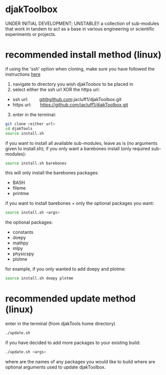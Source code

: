 # djakToolbox
UNDER INITIAL DEVELOPMENT; UNSTABLE!! a collection of sub-modules that work in tandem to act as a base in various engineering or scientific experiments or projects.

recommended install method (linux)
==================================
if using the 'ssh' option when cloning, make sure you have followed the instructions [here](https://zzpanqing.github.io/2017/02/28/github-push-without-username-and-password.html)

1. navigate to directory you wish djakToobox to be placed in  
2. select either the ssh url XOR the https url:  
  * ssh url: &nbsp; &nbsp; &nbsp; &nbsp; git@github.com:jacluff1/djakToolbox.git  
  * https url: &nbsp; &nbsp; &nbsp; https://github.com/jacluff1/djakToolbox.git  
3. enter in the terminal:  
```bash
git clone <either url>
cd djakTools
source install.sh
```

if you want to install all available sub-modules, leave as is (no arguments given to install.sh); if you only want a barebones install (only required sub-modules):
```bash
source install.sh barebones
```
this will only install the barebones packages:
* BASH  
* fileme  
* printme  

if you want to install barebones + only the optional packages you want:
```bash
source install.sh <args>
```
the optional packages:
* constants  
* doepy  
* mathpy  
* mlpy  
* physicspy  
* plotme  

for example, if you only wanted to add doepy and plotme:
```bash
source install.sh doepy plotme
```

recommended update method (linux)
=================================
enter in the terminal (from djakTools home directory)
```bash
./update.sh
```
if you have decided to add more packages to your existing build:
```bash
./update.sh <args>
```
where <args> are the names of any packages you would like to build
where <args> are optional arguments used to update djakToolbox. 
